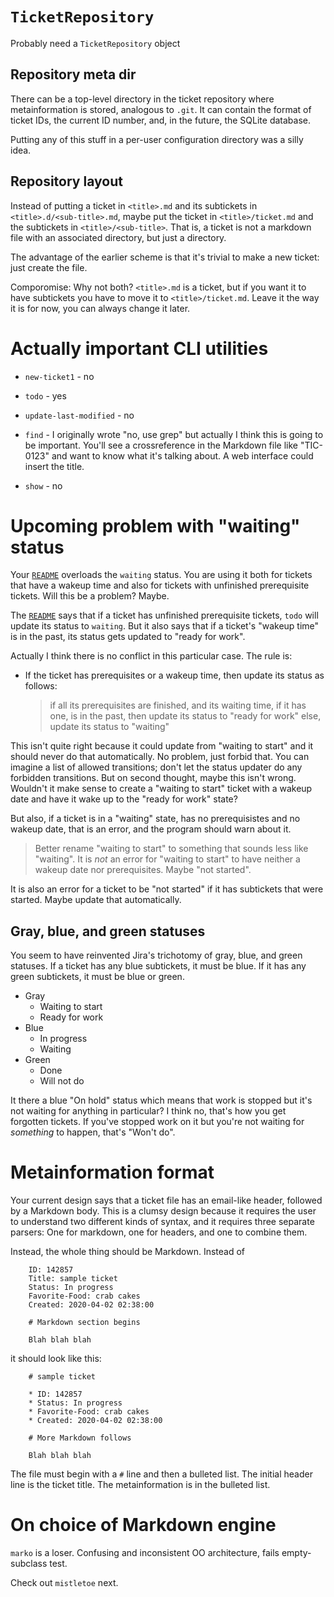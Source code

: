 
# `TicketRepository`

Probably need a `TicketRepository` object

## Repository meta dir

There can be a top-level directory in the ticket repository
where metainformation is stored, analogous to `.git`.  It can contain
the format of ticket IDs, the current ID number, and,
in the future, the SQLite database.

Putting any of this stuff in a per-user configuration directory was a silly idea.

## Repository layout

Instead of putting a ticket in `<title>.md` and its subtickets in
`<title>.d/<sub-title>.md`, maybe put the ticket in
`<title>/ticket.md` and the subtickets in `<title>/<sub-title>`.  That
is, a ticket is not a markdown file with an associated directory, but
just a directory.

The advantage of the earlier scheme is that it's trivial to make a new ticket: just create the file.

Comporomise: Why not both?  `<title>.md` is a ticket, but if you want
it to have subtickets you have to move it to
`<title>/ticket.md`. Leave it the way it is for now, you can always
change it later.

# Actually important CLI utilities

* `new-ticket1` - no
* `todo` - yes
* `update-last-modified` - no

* `find` - I originally wrote "no, use grep" but actually I think this
   is going to be important.  You'll see a crossreference in the
   Markdown file like "TIC-0123" and want to know what it's talking
   about.  A web interface could insert the title.

* `show` - no

# Upcoming problem with "waiting" status

Your [`README`](README.md) overloads the `waiting` status.  You are using it both
for tickets that have a wakeup time and also for tickets with
unfinished prerequisite tickets.  Will this be a problem?  Maybe.

The [`README`](README.md) says that if a ticket has unfinished prerequisite
tickets, `todo` will update its status to `waiting`.  But it also says
that if a ticket's "wakeup time" is in the past, its status gets
updated to "ready for work".

Actually I think there is no conflict in this particular case. The
rule is:

* If the ticket has prerequisites or a wakeup time, then update its
  status as follows:

  > if all its prerequisites are finished, and
  >    its waiting time, if it has one, is in the past, then
  >        update its status to "ready for work"
  > else,
  >        update its status to "waiting"

This isn't quite right because it could update from "waiting to start"
and it should never do that automatically.  No problem, just forbid
that.   You can imagine a list of allowed transitions; don't let the
status updater do any forbidden transitions.  But on second thought,
maybe this isn't wrong.  Wouldn't it make sense to create a "waiting
to start" ticket with a wakeup date and have it wake up to the "ready
for work" state?

But also, if a ticket is in a "waiting" state, has no prerequisistes
and no wakeup date, that is an error, and the program should warn
about it.

>  Better rename "waiting to start" to something that sounds less like
> "waiting".  It is _not_ an error for "waiting to start" to have
> neither a wakeup date nor prerequisites.  Maybe "not started".

It is also an error for a ticket to be "not started" if it has
subtickets that were started.  Maybe update that automatically.

## Gray, blue, and green statuses

You seem to have reinvented Jira's trichotomy of gray, blue, and green
statuses.  If a ticket has any blue subtickets, it must be blue.
If it has any green subtickets, it must be blue or green.

  * Gray
    * Waiting to start
    * Ready for work
  * Blue
    * In progress
    * Waiting
  * Green
    * Done
    * Will not do

It there a blue "On hold" status which means that work is stopped but
it's not waiting for anything in particular?  I think no, that's how
you get forgotten tickets.  If you've stopped work on it but you're
not waiting for _something_ to happen, that's "Won't do".

# Metainformation format

Your current design says that a ticket file has an email-like header,
followed by a Markdown body.  This is a clumsy design because it requires the user to understand two different kinds of syntax, and it requires three separate parsers: One for markdown, one for headers, and one to combine them.

Instead, the whole thing should be Markdown.  Instead of

        ID: 142857
        Title: sample ticket
        Status: In progress
        Favorite-Food: crab cakes
        Created: 2020-04-02 02:38:00

        # Markdown section begins

        Blah blah blah

it should look like this:

        # sample ticket

        * ID: 142857
        * Status: In progress
        * Favorite-Food: crab cakes
        * Created: 2020-04-02 02:38:00

        # More Markdown follows

        Blah blah blah

The file must begin with a `#` line and then a bulleted list.  The
initial header line is the ticket title.  The metainformation is in
the bulleted list.

# On choice of Markdown engine

`marko` is a loser.  Confusing and inconsistent OO architecture, fails
empty-subclass test.

Check out `mistletoe` next.
